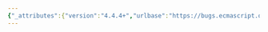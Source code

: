 ```yaml
---
{"_attributes":{"version":"4.4.4+","urlbase":"https://bugs.ecmascript.org/","maintainer":"dherman@mozilla.com"},"bug":{"bug_id":3728,"creation_ts":"2015-02-03 00:53:00 -0800","short_desc":"9.3 Built-in Function Objects, last paragraph before 9.3.1: \"conforms\" → \"conform\"","delta_ts":"2015-02-12 12:17:41 -0800","product":"Draft for 6th Edition","component":"editorial issue","version":"Rev 32: February 2, 2015 Draft","rep_platform":"All","op_sys":"All","bug_status":"RESOLVED","resolution":"FIXED","priority":"Normal","bug_severity":"normal","everconfirmed":true,"reporter":{"uid":"claude.pache","name":"Claude Pache"},"assigned_to":{"uid":"allen","name":"Allen Wirfs-Brock"},"cc":"andrebargull","long_desc":[{"commentid":12057,"comment_count":0,"who":{"uid":"claude.pache","name":"Claude Pache"},"bug_when":"2015-02-03 00:53:50 -0800","thetext":"9.3 Built-in Function Objects\nlast paragraph before 9.3.1\n\n  \"If a built-in function object is not implemented ..... internal methods that conforms ....\"\n\nChange \"conforms\" into \"conform\"."},{"commentid":12084,"comment_count":1,"who":{"uid":"allen","name":"Allen Wirfs-Brock"},"bug_when":"2015-02-03 18:30:43 -0800","thetext":"fixed in rev33 editor's draft"},{"commentid":12455,"comment_count":2,"who":{"uid":"allen","name":"Allen Wirfs-Brock"},"bug_when":"2015-02-12 12:17:41 -0800","thetext":"fixed in rev33"}]}}
---
```

